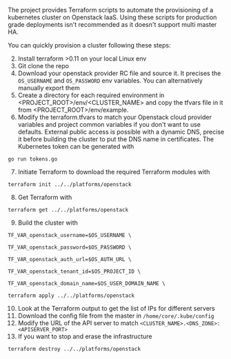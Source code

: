 The project provides Terraform scripts to automate the provisioning of a kubernetes cluster on Openstack IaaS.
Using these scripts for production grade deployments isn't recommended as it doesn't support multi master HA.


You can quickly provision a cluster following these steps:

2. Install terraform >0.11 on your local Linux env
2. Git clone the repo
2. Download your openstack provider RC file and source it. It precises the `OS_USERNAME` and `OS_PASSWORD` env variables. You can alternatively manually export them
6. Create a directory for each required environment in <PROJECT_ROOT>/env/<CLUSTER_NAME> and copy the tfvars file in it from <PROJECT_ROOT>/env/example.
6. Modify the terraform.tfvars to match your Openstack cloud provider variables and project common variables if you don't want to use defaults.
External public access is possible with a dynamic DNS, precise it before building the cluster to put the DNS name in certificates.
The Kubernetes token can be generated with

  `go run tokens.go`

7. Initiate Terraform to download the required Terraform modules with

  `terraform init ../../platforms/openstack`

8. Get Terraform with

  `terraform get ../../platforms/openstack`

9. Build the cluster with

  `TF_VAR_openstack_username=$OS_USERNAME \`

  `TF_VAR_openstack_password=$OS_PASSWORD \`

  `TF_VAR_openstack_auth_url=$OS_AUTH_URL \`

  `TF_VAR_openstack_tenant_id=$OS_PROJECT_ID \`

  `TF_VAR_openstack_domain_name=$OS_USER_DOMAIN_NAME \`

  `terraform apply ../../platforms/openstack`

10. Look at the Terraform output to get the list of IPs for different servers
11. Download the config file from the master in `/home/core/.kube/config`
12. Modify the URL of the API server to match `<CLUSTER_NAME>.<DNS_ZONE>:<APISERVER_PORT>`
12. If you want to stop and erase the infrastructure

  `terraform destroy ../../platforms/openstack`